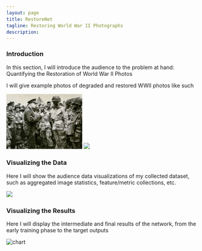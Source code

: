 ```yaml
---
layout: page
title: RestoreNet
tagline: Restoring World War II Photographs
description: 
---
```


### Introduction

In this section, I will introduce the audience to the problem at hand: Quantifying the Restoration of World War II Photos

I will give example photos of degraded and restored WWII photos like such

<img src="/imgs/degraded.jpeg" width="200"/>
<img src="/imgs/restored.jpeg" width="200"/>


### Visualizing the Data

Here I will show the audience data visualizations of my collected dataset, such as aggregated image statistics, feature/metric collections, etc.

<img src="/imgs/chart.jpeg" width="200"/>


### Visualizing the Results

Here I will display the intermediate and final results of the network, from the early training phase to the target outputs

![chart](/imgs/fail)